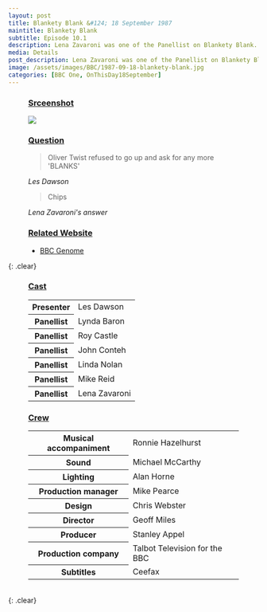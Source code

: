 ```yaml
---
layout: post
title: Blankety Blank &#124; 18 September 1987
maintitle: Blankety Blank
subtitle: Episode 10.1
description: Lena Zavaroni was one of the Panellist on Blankety Blank.
media: Details
post_description: Lena Zavaroni was one of the Panellist on Blankety Blank.
image: /assets/images/BBC/1987-09-18-blankety-blank.jpg
categories: [BBC One, OnThisDay18September]
---
```


<figure class="fig1">
<h3 id="srceenshot"><a href="#srceenshot">Srceenshot</a></h3>
<img src="{{ page.image }}" class="full-width" />
</figure>

<figure class="fig2">
<h3 id="question"><a href="#question">Question</a></h3>
<blockquote>Oliver Twist refused to go up and ask for any more 'BLANKS'</blockquote>
<cite>Les Dawson</cite>
<blockquote>Chips</blockquote>
<cite>Lena Zavaroni's answer</cite>
<h3 id="related"><a href="#related">Related Website</a></h3>
<ul><li><a class="external-link" href="https://genome.ch.bbc.co.uk/schedules/service_bbc_one_london/1987-09-18#at-19.40">BBC Genome</a></li></ul>
</figure>

{: .clear}

<figure class="fig1">
<h3 id="cast"><a href="#cast">Cast</a></h3>
<table>
<tr><th>Presenter</th><td>Les Dawson</td></tr>
<tr><th>Panellist</th><td>Lynda Baron</td></tr>
<tr><th>Panellist</th><td>Roy Castle</td></tr>
<tr><th>Panellist</th><td>John Conteh</td></tr>
<tr><th>Panellist</th><td>Linda Nolan</td></tr>
<tr><th>Panellist</th><td>Mike Reid</td></tr>
<tr><th>Panellist</th><td>Lena Zavaroni</td></tr>
</table>
</figure>

<figure class="fig2">
<h3 id="crew"><a href="#crew">Crew</a></h3>
<table>
<tr><th>Musical accompaniment</th><td>Ronnie Hazelhurst</td></tr>
<tr><th>Sound</th><td>Michael McCarthy</td></tr>
<tr><th>Lighting</th><td>Alan Horne</td></tr>
<tr><th>Production manager</th><td>Mike Pearce</td></tr>
<tr><th>Design</th><td>Chris Webster</td></tr>
<tr><th>Director</th><td>Geoff Miles</td></tr>
<tr><th>Producer</th><td>Stanley Appel</td></tr>
<tr><th>Production company</th><td>Talbot Television for the BBC</td></tr>
<tr><th>Subtitles</th><td>Ceefax</td></tr>
</table>
</figure>

<br>{: .clear}
